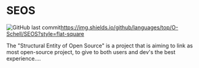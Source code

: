 # SEOS

![GitHub last commit](https://img.shields.io/github/last-commit/O-Schell/SEOS?color=blue&style=flat-square)https://img.shields.io/github/languages/top/O-Schell/SEOS?style=flat-square

The "Structural Entity of Open Source" is a project that is aiming to link as most open-source project, to give to both users and dev's the best experience....

